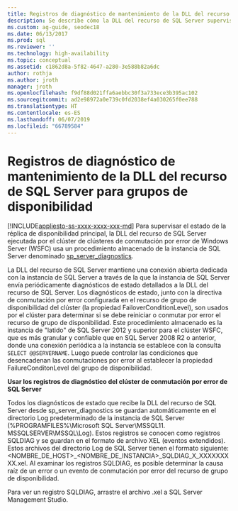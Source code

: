 ```yaml
---
title: Registros de diagnóstico de mantenimiento de la DLL del recurso de SQL Server para grupos de disponibilidad
description: Se describe cómo la DLL del recurso de SQL Server supervisa el estado del grupo de disponibilidad Always On.
ms.custom: ag-guide, seodec18
ms.date: 06/13/2017
ms.prod: sql
ms.reviewer: ''
ms.technology: high-availability
ms.topic: conceptual
ms.assetid: c1862d8a-5f82-4647-a280-3e588b82a6dc
author: rothja
ms.author: jroth
manager: jroth
ms.openlocfilehash: f9df88d021ffa6aebbc30f3a733ece3b395ac102
ms.sourcegitcommit: ad2e98972a0e739c0fd2038ef4a030265f0ee788
ms.translationtype: HT
ms.contentlocale: es-ES
ms.lasthandoff: 06/07/2019
ms.locfileid: "66789584"
---
```

# <a name="sql-server-resource-dll-health-diagnostic-logs-for-availability-groups"></a>Registros de diagnóstico de mantenimiento de la DLL del recurso de SQL Server para grupos de disponibilidad
[!INCLUDE[appliesto-ss-xxxx-xxxx-xxx-md](../../../includes/appliesto-ss-xxxx-xxxx-xxx-md.md)]
  Para supervisar el estado de la réplica de disponibilidad principal, la DLL del recurso de SQL Server ejecutada por el clúster de clústeres de conmutación por error de Windows Server (WSFC) usa un procedimiento almacenado de la instancia de SQL Server denominado [sp_server_diagnostics](~/relational-databases/system-stored-procedures/sp-server-diagnostics-transact-sql.md).  
  
 La DLL del recurso de SQL Server mantiene una conexión abierta dedicada con la instancia de SQL Server a través de la que la instancia de SQL Server envía periódicamente diagnósticos de estado detallados a la DLL del recurso de SQL Server. Los diagnósticos de estado, junto con la directiva de conmutación por error configurada en el recurso de grupo de disponibilidad del clúster (la propiedad FailoverConditionLevel), son usados por el clúster para determinar si se debe reiniciar o conmutar por error el recurso de grupo de disponibilidad. Este procedimiento almacenado es la instancia de "latido" de SQL Server 2012 y superior para el clúster WSFC, que es más granular y confiable que en SQL Server 2008 R2 o anterior, donde una conexión periódica a la instancia se establece con la consulta `SELECT @@SERVERNAME`. Luego puede controlar las condiciones que desencadenan las conmutaciones por error al establecer la propiedad FailureConditonLevel del grupo de disponibilidad.  
  
 **Usar los registros de diagnóstico del clúster de conmutación por error de SQL Server**
 
 Todos los diagnósticos de estado que recibe la DLL del recurso de SQL Server desde sp_server_diagnostics se guardan automáticamente en el directorio Log predeterminado de la instancia de SQL Server (%PROGRAMFILES%\Microsoft SQL Server\MSSQL11. MSSQLSERVER\MSSQL\Log). Estos registros se conocen como registros SQLDIAG y se guardan en el formato de archivo XEL (eventos extendidos). Estos archivos del directorio Log de SQL Server tienen el formato siguiente: \<NOMBRE_DE_HOST>_\<NOMBRE_DE_INSTANCIA>_SQLDIAG_X_XXXXXXXXX.xel. Al examinar los registros SQLDIAG, es posible determinar la causa raíz de un error o un evento de conmutación por error del recurso de grupo de disponibilidad.  
  
 Para ver un registro SQLDIAG, arrastre el archivo .xel a SQL Server Management Studio.  
  
  
